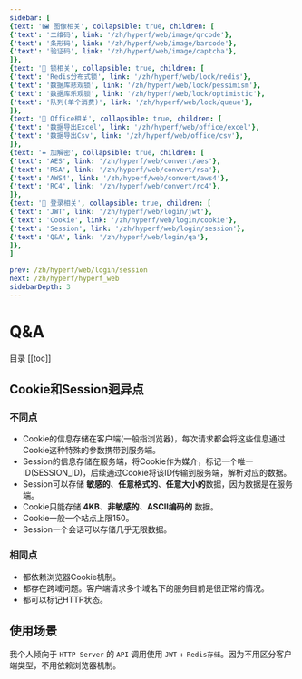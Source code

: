 ```yaml
---
sidebar: [
{text: '🖼 图像相关', collapsible: true, children: [
{'text': '二维码', link: '/zh/hyperf/web/image/qrcode'},
{'text': '条形码', link: '/zh/hyperf/web/image/barcode'},
{'text': '验证码', link: '/zh/hyperf/web/image/captcha'},
]},
{text: '🔐 锁相关', collapsible: true, children: [
{'text': 'Redis分布式锁', link: '/zh/hyperf/web/lock/redis'},
{'text': '数据库悲观锁', link: '/zh/hyperf/web/lock/pessimism'},
{'text': '数据库乐观锁', link: '/zh/hyperf/web/lock/optimistic'},
{'text': '队列(单个消费)', link: '/zh/hyperf/web/lock/queue'},
]},
{text: '🏢 Office相关', collapsible: true, children: [
{'text': '数据导出Excel', link: '/zh/hyperf/web/office/excel'},
{'text': '数据导出Csv', link: '/zh/hyperf/web/office/csv'},
]},
{text: '↔️ 加解密', collapsible: true, children: [
{'text': 'AES', link: '/zh/hyperf/web/convert/aes'},
{'text': 'RSA', link: '/zh/hyperf/web/convert/rsa'},
{'text': 'AWS4', link: '/zh/hyperf/web/convert/aws4'},
{'text': 'RC4', link: '/zh/hyperf/web/convert/rc4'},
]},
{text: '🍪 登录相关', collapsible: true, children: [
{'text': 'JWT', link: '/zh/hyperf/web/login/jwt'},
{'text': 'Cookie', link: '/zh/hyperf/web/login/cookie'},
{'text': 'Session', link: '/zh/hyperf/web/login/session'},
{'text': 'Q&A', link: '/zh/hyperf/web/login/qa'},
]},
]

prev: /zh/hyperf/web/login/session
next: /zh/hyperf/hyperf_web
sidebarDepth: 3
---
```


# Q&A

目录
[[toc]]

## Cookie和Session迥异点

### 不同点
- Cookie的信息存储在客户端(一般指浏览器)，每次请求都会将这些信息通过Cookie这种特殊的参数携带到服务端。
- Session的信息存储在服务端，将Cookie作为媒介，标记一个唯一ID(SESSION_ID)，后续通过Cookie将该ID传输到服务端，解析对应的数据。
- Session可以存储 **敏感的**、**任意格式的**、**任意大小的**数据，因为数据是在服务端。
- Cookie只能存储 **4KB**、**非敏感的**、**ASCII编码的** 数据。
- Cookie一般一个站点上限150。
- Session一个会话可以存储几乎无限数据。

### 相同点

- 都依赖浏览器Cookie机制。
- 都存在跨域问题。客户端请求多个域名下的服务目前是很正常的情况。
- 都可以标记HTTP状态。

## 使用场景

我个人倾向于 `HTTP Server` 的 `API` 调用使用 `JWT` + `Redis存储`。因为不用区分客户端类型，不用依赖浏览器机制。
